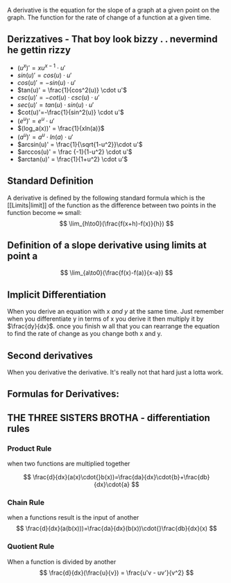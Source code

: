 A derivative is the equation for the slope of a graph at a given point on the graph. The function for the rate of change of a function at a given time. 

## Derizzatives - That boy look bizzy . . nevermind he gettin rizzy

* $(u^x)' = xu^{x-1}\cdot u'$
* $sin(u)' = cos(u) \cdot u'$
* $cos(u)' = -sin(u) \cdot u'$
* $tan(u)' = \frac{1}{cos^2(u)} \cdot u'$
* $csc(u)' = -cot(u) \cdot csc(u) \cdot u'$
* $sec(u)' = tan(u) \cdot sin(u) \cdot u'$
* $cot(u)'=-\frac{1}{sin^2(u)} \cdot u'$
* $(e^{u})'=e^{u} \cdot u'$
* $(log_a(x))' = \frac{1}{xln(a)}$
* $(a^u)' = a^u \cdot ln(a) \cdot u'$
* $arcsin(u)' = \frac{1}{\sqrt{1-u^2}}\cdot u'$
* $arccos(u)' = \frac {-1}{1-u^2} \cdot u'$
* $arctan(u)' = \frac{1}{1+u^2} \cdot u'$

## Standard Definition
A derivative is defined by the following standard formula which is the [[Limits|limit]] of the function as the difference between two points in the function become $\infty$ small:
$$ \lim_{h\to0}(\frac{f(x+h)-f(x)}{h}) $$
## Definition of a slope derivative using limits at point a
$$
 \lim_{a\to0}(\frac{f(x)-f(a)}{x-a}) 
$$
## Implicit Differentiation

When you derive an equation with x *and y* at the same time. Just remember when you differentiate y in terms of x you derive it then multiply it by $\frac{dy}{dx}$. once you finish w all that you can rearrange the equation to find the rate of change as you change both x and y.

## Second derivatives
When you derivative the derivative. It's really not that hard just a lotta work.
## Formulas for Derivatives:

## THE THREE SISTERS BROTHA - differentiation rules
### Product Rule
when two functions are multiplied together

$$
\frac{d}{dx}(a(x)\cdot{}b(x))=\frac{da}{dx}\cdot{b}+\frac{db}{dx}\cdot{a}
$$
### Chain Rule
when a functions result is the input of another
$$
\frac{d}{dx}(a(b(x)))=\frac{da}{dx}(b(x))\cdot{}\frac{db}{dx}(x)
$$
### Quotient Rule
When a function is divided by another
$$
\frac{d}{dx}(\frac{u}{v}) = \frac{u'v - uv'}{v^2}
$$

